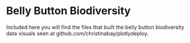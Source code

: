 # Belly Button Biodiversity

Included here you will find the files that built the belly button biodiversity data visuals seen at github.com/christinabay/plotlydeploy.
